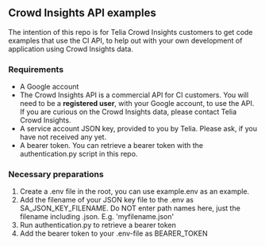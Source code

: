 ## Crowd Insights API examples

The intention of this repo is for Telia Crowd Insights customers to get code examples that use the CI API, to help out with your own development of application using Crowd Insights data.

### Requirements
- A Google account
- The Crowd Insights API is a commercial API for CI customers. You will need to be a **registered user**, with your Google account, to use the API. If you are curious on the Crowd Insights data, please contact Telia Crowd Insights.
- A service account JSON key, provided to you by Telia. Please ask, if you have not received any yet.
- A bearer token. You can retrieve a bearer token with the authentication.py script in this repo.

### Necessary preparations
1. Create a .env file in the root, you can use example.env as an example.
1. Add the filename of your JSON key file to the .env as SA_JSON_KEY_FILENAME. Do NOT enter path names here, just the filename including .json. E.g. 'myfilename.json'
1. Run authentication.py to retrieve a bearer token
1. Add the bearer token to your .env-file as BEARER_TOKEN
